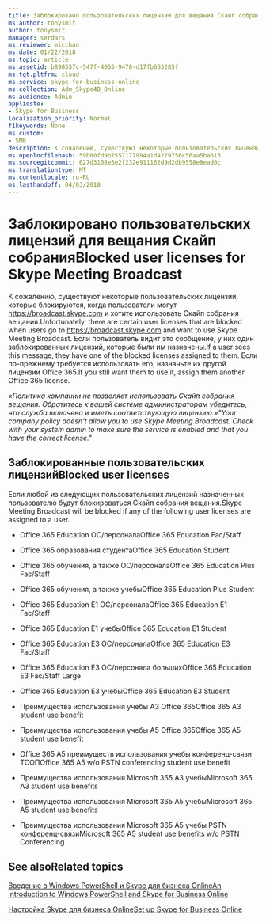 ```yaml
---
title: Заблокировано пользовательских лицензий для вещания Скайп собрания
ms.author: tonysmit
author: tonysmit
manager: serdars
ms.reviewer: micchan
ms.date: 01/22/2018
ms.topic: article
ms.assetid: b898557c-547f-4055-9478-d17fb653285f
ms.tgt.pltfrm: cloud
ms.service: skype-for-business-online
ms.collection: Adm_Skype4B_Online
ms.audience: Admin
appliesto:
- Skype for Business
localization_priority: Normal
f1keywords: None
ms.custom:
- SMB
description: К сожалению, существуют некоторые пользовательских лицензий, которые блокируются при пользователя перейдите к https://broadcast.skype.com и хотите использовать Скайп собрания вещания. Если пользователь видит это сообщение, у них один заблокированных лицензий, которые были им назначены. Если по-прежнему требуется использовать его, назначьте их другой лицензии Office 365.
ms.openlocfilehash: 59b00fd9b7557177994a1d4279756c56aa5ba613
ms.sourcegitcommit: 627d3108e3e2f232e911162d9d2db9558e8ead0c
ms.translationtype: MT
ms.contentlocale: ru-RU
ms.lasthandoff: 04/03/2018
---
```

# <a name="blocked-user-licenses-for-skype-meeting-broadcast"></a><span data-ttu-id="1fd53-105">Заблокировано пользовательских лицензий для вещания Скайп собрания</span><span class="sxs-lookup"><span data-stu-id="1fd53-105">Blocked user licenses for Skype Meeting Broadcast</span></span>

<span data-ttu-id="1fd53-106">К сожалению, существуют некоторые пользовательских лицензий, которые блокируются, когда пользователи могут https://broadcast.skype.com и хотите использовать Скайп собрания вещания.</span><span class="sxs-lookup"><span data-stu-id="1fd53-106">Unfortunately, there are certain user licenses that are blocked when users go to https://broadcast.skype.com and want to use Skype Meeting Broadcast.</span></span> <span data-ttu-id="1fd53-107">Если пользователь видит это сообщение, у них один заблокированных лицензий, которые были им назначены.</span><span class="sxs-lookup"><span data-stu-id="1fd53-107">If a user sees this message, they have one of the blocked licenses assigned to them.</span></span> <span data-ttu-id="1fd53-108">Если по-прежнему требуется использовать его, назначьте их другой лицензии Office 365.</span><span class="sxs-lookup"><span data-stu-id="1fd53-108">If you still want them to use it, assign them another Office 365 license.</span></span>
  
 <span data-ttu-id="1fd53-109">*«Политика компании не позволяет использовать Скайп собрания вещания. Обратитесь к вашей системе администраторам убедитесь, что служба включена и иметь соответствующую лицензию.»*</span><span class="sxs-lookup"><span data-stu-id="1fd53-109">*"Your company policy doesn't allow you to use Skype Meeting Broadcast. Check with your system admin to make sure the service is enabled and that you have the correct license."*</span></span> 
  
## <a name="blocked-user-licenses"></a><span data-ttu-id="1fd53-110">Заблокированные пользовательских лицензий</span><span class="sxs-lookup"><span data-stu-id="1fd53-110">Blocked user licenses</span></span>

<span data-ttu-id="1fd53-111">Если любой из следующих пользовательских лицензий назначенных пользователю будут блокироваться Скайп собрания вещания.</span><span class="sxs-lookup"><span data-stu-id="1fd53-111">Skype Meeting Broadcast will be blocked if any of the following user licenses are assigned to a user.</span></span>
  
- <span data-ttu-id="1fd53-112">Office 365 Education ОС/персонала</span><span class="sxs-lookup"><span data-stu-id="1fd53-112">Office 365 Education Fac/Staff</span></span>
    
- <span data-ttu-id="1fd53-113">Office 365 образования студента</span><span class="sxs-lookup"><span data-stu-id="1fd53-113">Office 365 Education Student</span></span>
    
- <span data-ttu-id="1fd53-114">Office 365 обучения, а также ОС/персонала</span><span class="sxs-lookup"><span data-stu-id="1fd53-114">Office 365 Education Plus Fac/Staff</span></span>
    
- <span data-ttu-id="1fd53-115">Office 365 обучения, а также учебы</span><span class="sxs-lookup"><span data-stu-id="1fd53-115">Office 365 Education Plus Student</span></span>
    
- <span data-ttu-id="1fd53-116">Office 365 Education E1 ОС/персонала</span><span class="sxs-lookup"><span data-stu-id="1fd53-116">Office 365 Education E1 Fac/Staff</span></span>
    
- <span data-ttu-id="1fd53-117">Office 365 Education E1 учебы</span><span class="sxs-lookup"><span data-stu-id="1fd53-117">Office 365 Education E1 Student</span></span>
    
- <span data-ttu-id="1fd53-118">Office 365 Education E3 ОС/персонала</span><span class="sxs-lookup"><span data-stu-id="1fd53-118">Office 365 Education E3 Fac/Staff</span></span>
    
- <span data-ttu-id="1fd53-119">Office 365 Education E3 ОС/персонала больших</span><span class="sxs-lookup"><span data-stu-id="1fd53-119">Office 365 Education E3 Fac/Staff Large</span></span>
    
- <span data-ttu-id="1fd53-120">Office 365 Education E3 учебы</span><span class="sxs-lookup"><span data-stu-id="1fd53-120">Office 365 Education E3 Student</span></span>
    
- <span data-ttu-id="1fd53-121">Преимущества использования учебы A3 Office 365</span><span class="sxs-lookup"><span data-stu-id="1fd53-121">Office 365 A3 student use benefit</span></span>
    
- <span data-ttu-id="1fd53-122">Преимущества использования учебы A5 Office 365</span><span class="sxs-lookup"><span data-stu-id="1fd53-122">Office 365 A5 student use benefit</span></span>
    
- <span data-ttu-id="1fd53-123">Office 365 A5 преимуществ использования учебы конференц-связи ТСОП</span><span class="sxs-lookup"><span data-stu-id="1fd53-123">Office 365 A5 w/o PSTN conferencing student use benefit</span></span>
    
- <span data-ttu-id="1fd53-124">Преимущества использования Microsoft 365 A3 учебы</span><span class="sxs-lookup"><span data-stu-id="1fd53-124">Microsoft 365 A3 student use benefits</span></span>
    
- <span data-ttu-id="1fd53-125">Преимущества использования Microsoft 365 A5 учебы</span><span class="sxs-lookup"><span data-stu-id="1fd53-125">Microsoft 365 A5 student use benefits</span></span>
    
- <span data-ttu-id="1fd53-126">Преимущества использования Microsoft 365 A5 учебы PSTN конференц-связи</span><span class="sxs-lookup"><span data-stu-id="1fd53-126">Microsoft 365 A5 student use benefits w/o PSTN Conferencing</span></span>
    
## <a name="related-topics"></a><span data-ttu-id="1fd53-127">See also</span><span class="sxs-lookup"><span data-stu-id="1fd53-127">Related topics</span></span>

[<span data-ttu-id="1fd53-128">Введение в Windows PowerShell и Skype для бизнеса Online</span><span class="sxs-lookup"><span data-stu-id="1fd53-128">An introduction to Windows PowerShell and Skype for Business Online</span></span>](https://go.microsoft.com/fwlink/?LinkId=525039)
  
[<span data-ttu-id="1fd53-129">Настройка Skype для бизнеса Online</span><span class="sxs-lookup"><span data-stu-id="1fd53-129">Set up Skype for Business Online</span></span>](../set-up-skype-for-business-online/set-up-skype-for-business-online.md)

  
 